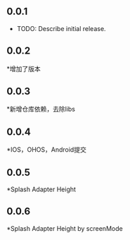 ## 0.0.1

* TODO: Describe initial release.

## 0.0.2

*增加了版本

## 0.0.3

*新增仓库依赖，去除libs

## 0.0.4

*IOS，OHOS，Android提交

## 0.0.5

*Splash Adapter Height

## 0.0.6

*Splash Adapter Height by screenMode
